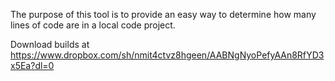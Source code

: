 The purpose of this tool is to provide an easy way to determine how many lines of code are in a local code project.

Download builds at https://www.dropbox.com/sh/nmit4ctvz8hgeen/AABNgNyoPefyAAn8RfYD3x5Ea?dl=0

